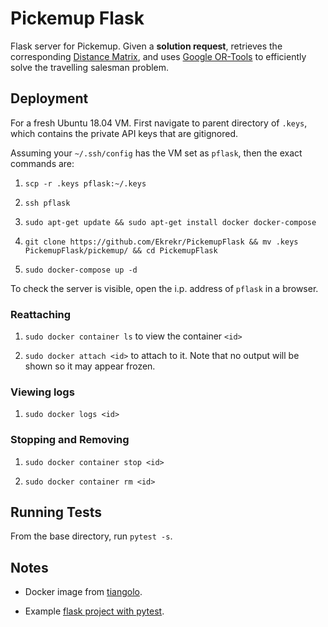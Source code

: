 # Pickemup Flask

Flask server for Pickemup. Given a **solution request**, retrieves the corresponding [Distance Matrix](https://developers.google.com/maps/documentation/distance-matrix/start), and uses [Google OR-Tools](https://developers.google.com/optimization/routing) to efficiently solve the travelling salesman problem.

## Deployment

For a fresh Ubuntu 18.04 VM. First navigate to parent directory of `.keys`, which contains the private API keys that are gitignored.

Assuming your `~/.ssh/config` has the VM set as `pflask`, then the exact commands are:

1. `scp -r .keys pflask:~/.keys`

1. `ssh pflask`

1. `sudo apt-get update && sudo apt-get install docker docker-compose`

1. `git clone https://github.com/Ekrekr/PickemupFlask && mv .keys PickemupFlask/pickemup/ && cd PickemupFlask`

1. `sudo docker-compose up -d`

To check the server is visible, open the i.p. address of `pflask` in a browser.

### Reattaching

1. `sudo docker container ls` to view the container `<id>`

1. `sudo docker attach <id>` to attach to it. Note that no output will be shown so it may appear frozen.

### Viewing logs

1. `sudo docker logs <id>`

### Stopping and Removing

1. `sudo docker container stop <id>`

1. `sudo docker container rm <id>`

## Running Tests

From the base directory, run `pytest -s`.

## Notes

* Docker image from [tiangolo](https://github.com/tiangolo/uwsgi-nginx-flask-docker).

* Example [flask project with pytest](https://github.com/aaronjolson/flask-pytest-example/blob/master/tests/test_routes.py).
